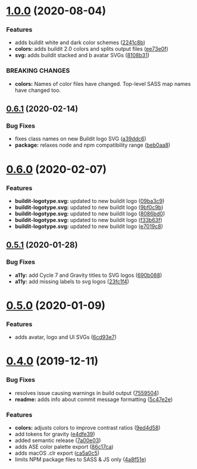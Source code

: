 # [1.0.0](https://github.com/buildit/gravity-particles/compare/v0.6.1...v1.0.0) (2020-08-04)


### Features

* adds buildit white and dark color schemes ([2241c8b](https://github.com/buildit/gravity-particles/commit/2241c8b32f732f2752015eb80f9508ceb9cb423c))
* **colors:** adds buildit 2.0 colors and splits output files ([ee73e0f](https://github.com/buildit/gravity-particles/commit/ee73e0ff636fc6753f021afeb2927fa3af713580))
* **svg:** adds buildit stacked and b avatar SVGs ([8108b31](https://github.com/buildit/gravity-particles/commit/8108b31abace3ebcb4a2f59dd110bfbb1761afce))


### BREAKING CHANGES

* **colors:** Names of color files have changed. Top-level SASS map names have changed too.

## [0.6.1](https://github.com/buildit/gravity-particles/compare/v0.6.0...v0.6.1) (2020-02-14)


### Bug Fixes

* fixes class names on new Buildit logo SVG ([a39ddc6](https://github.com/buildit/gravity-particles/commit/a39ddc6c7689ad4efc42637f213b11886ca91406))
* **package:** relaxes node and npm compatibility range ([beb0aa8](https://github.com/buildit/gravity-particles/commit/beb0aa8978ba2c70a9aac8996fe0e6d5b29457bf))

# [0.6.0](https://github.com/buildit/gravity-particles/compare/v0.5.1...v0.6.0) (2020-02-07)


### Features

* **buildit-logotype.svg:** updated to new buildit logo ([09ba3c9](https://github.com/buildit/gravity-particles/commit/09ba3c9863b7087b9f6f9d9e064b10786baf8b84))
* **buildit-logotype.svg:** updated to new buildit logo ([9bf0c9b](https://github.com/buildit/gravity-particles/commit/9bf0c9bc0afab084f7d2af1810b55d1aefcc1784))
* **buildit-logotype.svg:** updated to new buildit logo ([8086bd0](https://github.com/buildit/gravity-particles/commit/8086bd009db0b0f9bb840373cb3d6efdbedc13bd))
* **buildit-logotype.svg:** updated to new buildit logo ([f33b63f](https://github.com/buildit/gravity-particles/commit/f33b63f0c5b4d5c3e903e1281ef14989952b2f89))
* **buildit-logotype.svg:** updated to new buildit logo ([e7019c8](https://github.com/buildit/gravity-particles/commit/e7019c808e4bcf9f0779daf6e6ffb44ee637cc89))

## [0.5.1](https://github.com/buildit/gravity-particles/compare/v0.5.0...v0.5.1) (2020-01-28)


### Bug Fixes

* **a11y:** add Cycle 7 and Gravity titles to SVG logos ([690b088](https://github.com/buildit/gravity-particles/commit/690b0881b6a80e3abfec99ea637951b9fa44e1ca))
* **a11y:** add missing labels to svg logos ([23fc1f4](https://github.com/buildit/gravity-particles/commit/23fc1f40345dcef57608e63cfeb515f42f24d758))

# [0.5.0](https://github.com/buildit/gravity-particles/compare/v0.4.0...v0.5.0) (2020-01-09)


### Features

* adds avatar, logo and UI SVGs ([6cd93e7](https://github.com/buildit/gravity-particles/commit/6cd93e7e6e28cbea7de33d8c77ef9ca29bec80cc))

# [0.4.0](https://github.com/buildit/gravity-particles/compare/v0.3.0...v0.4.0) (2019-12-11)


### Bug Fixes

* resolves issue causing warnings in build output ([7559504](https://github.com/buildit/gravity-particles/commit/7559504415cbe99a3d0901b0ecf552e7fa84dfed))
* **readme:** adds info about commit message formatting ([5c47e2e](https://github.com/buildit/gravity-particles/commit/5c47e2e115b22fb5cf1b265145fa25be79ef8cea))


### Features

* **colors:** adjusts colors to improve contrast ratios ([9ed4d58](https://github.com/buildit/gravity-particles/commit/9ed4d5801b72d85f426532ee6331ccaf1ccf5191))
* add tokens for gravity ([e4dfe39](https://github.com/buildit/gravity-particles/commit/e4dfe39d7af296fb9f93929ed62f4e257064ad08))
* added semantic release ([7a00e03](https://github.com/buildit/gravity-particles/commit/7a00e03e164f365c512ee89cc572d32446772c98))
* adds ASE color palette export ([86c17ca](https://github.com/buildit/gravity-particles/commit/86c17ca31f645d67de182eb65023ca89f322048d))
* adds macOS .clr export ([ca5a0c5](https://github.com/buildit/gravity-particles/commit/ca5a0c53be2f54b24a4283df62f00f57a89ff25d))
* limits NPM package files to SASS & JS only ([4a8f51e](https://github.com/buildit/gravity-particles/commit/4a8f51ecda9a23be6e6a48a5c6fe9584e16e9f1a))

